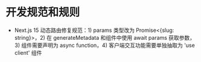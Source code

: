 # 开发规范和规则

- Next.js 15 动态路由修复规范：1) params 类型改为 Promise<{slug: string}>，2) 在 generateMetadata 和组件中使用 await params 获取参数，3) 组件需要声明为 async function，4) 客户端交互功能需要单独抽取为 'use client' 组件

